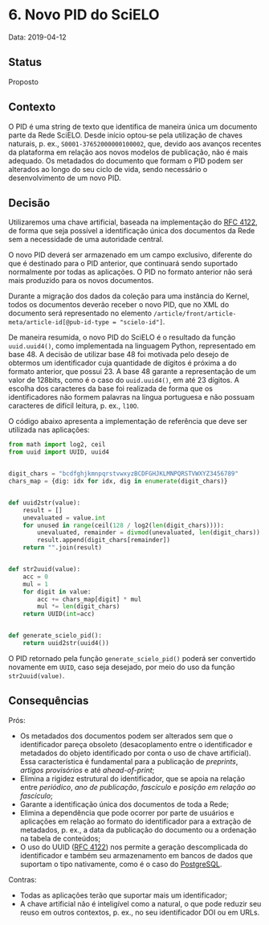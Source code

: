 # 6. Novo PID do SciELO

Data: 2019-04-12

## Status

Proposto

## Contexto

O PID é uma string de texto que identifica de maneira única um documento parte
da Rede SciELO. Desde início optou-se pela utilização de chaves naturais, p. ex.,
`S0001-37652000000100002`, que, devido aos avanços recentes da plataforma em
relação aos novos modelos de publicação, não é mais adequado. Os metadados
do documento que formam o PID podem ser alterados ao longo do seu ciclo de vida,
sendo necessário o desenvolvimento de um novo PID.


## Decisão

Utilizaremos uma chave artificial, baseada na implementação do
[RFC 4122](http://tools.ietf.org/html/rfc4122.html), de forma que seja possível
a identificação única dos documentos da Rede sem a necessidade de uma autoridade
central.

O novo PID deverá ser armazenado em um campo exclusivo, diferente do que
é destinado para o PID anterior, que continuará sendo suportado normalmente por
todas as aplicações. O PID no formato anterior não será mais produzido para os novos
documentos.

Durante a migração dos dados da coleção para uma instância do Kernel, todos
os documentos deverão receber o novo PID, que no XML do documento será
representado no elemento
`/article/front/article-meta/article-id[@pub-id-type = "scielo-id"]`.

De maneira resumida, o novo PID do SciELO é o resultado da função
`uuid.uuid4()`, como implementada na linguagem Python, representado em base 48.
A decisão de utilizar base 48 foi motivada pelo desejo de obtermos um identificador
cuja quantidade de dígitos é próxima a do formato anterior, que possui 23. A 
base 48 garante a representação de um valor de 128bits, como é o caso do 
`uuid.uuid4()`, em até 23 dígitos. A escolha dos caracteres da base foi realizada
de forma que os identificadores não formem palavras na língua portuguesa
e não possuam caracteres de difícil leitura, p. ex., `l10O`.

O código abaixo apresenta a implementação de referência que deve ser utilizada
nas aplicações:

```python
from math import log2, ceil
from uuid import UUID, uuid4


digit_chars = "bcdfghjkmnpqrstvwxyzBCDFGHJKLMNPQRSTVWXYZ3456789"
chars_map = {dig: idx for idx, dig in enumerate(digit_chars)}


def uuid2str(value):
    result = []
    unevaluated = value.int
    for unused in range(ceil(128 / log2(len(digit_chars)))):
        unevaluated, remainder = divmod(unevaluated, len(digit_chars))
        result.append(digit_chars[remainder])
    return "".join(result)


def str2uuid(value):
    acc = 0
    mul = 1
    for digit in value:
        acc += chars_map[digit] * mul
        mul *= len(digit_chars)
    return UUID(int=acc)


def generate_scielo_pid():
    return uuid2str(uuid4())
```

O PID retornado pela função `generate_scielo_pid()` poderá ser convertido
novamente em `UUID`, caso seja desejado, por meio do uso da função
`str2uuid(value)`.


## Consequências


Prós:
* Os metadados dos documentos podem ser alterados sem que o identificador pareça
  obsoleto (desacoplamento entre o identificador e metadados do objeto identificado
  por conta o uso de chave artificial). Essa característica é fundamental para
  a publicação de *preprints*, *artigos provisórios* e até *ahead-of-print*;
* Elimina a rigidez estrutural do identificador, que se apoia na relação entre
  *periódico*, *ano de publicação*, *fascículo* e *posição em relação ao fascículo*;
* Garante a identificação única dos documentos de toda a Rede;
* Elimina a dependência que pode ocorrer por parte de usuários e aplicações
  em relação ao formato do identificador para a extração de metadados, p. ex.,
  a data da publicação do documento ou a ordenação na tabela de conteúdos;
* O uso do UUID ([RFC 4122](http://tools.ietf.org/html/rfc4122.html)) nos
  permite a geração descomplicada do identificador e também seu armazenamento em
  bancos de dados que suportam o tipo nativamente, como é o caso do
  [PostgreSQL](https://www.postgresql.org/docs/9.1/datatype-uuid.html).

Contras:
* Todas as aplicações terão que suportar mais um identificador;
* A chave artificial não é inteligível como a natural, o que pode reduzir seu
  reuso em outros contextos, p. ex., no seu identificador DOI ou em URLs.
